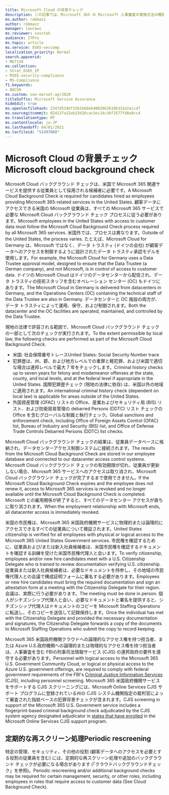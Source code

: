```yaml
---
title: Microsoft Cloud の背景チェック
description: この記事では、Microsoft 365 の Microsoft 人事審査の実施方法の概要について説明します。
ms.author: robmazz
author: robmazz
manager: laurawi
ms.reviewer: sosstah
audience: ITPro
ms.topic: article
ms.service: O365-seccomp
localization_priority: Normal
search.appverid:
- MET150
ms.collection:
- Strat_O365_IP
- M365-security-compliance
- MS-Compliance
f1.keywords:
- NOCSH
ms.custom: seo-marvel-apr2020
titleSuffix: Microsoft Service Assurance
hideEdit: true
ms.openlocfilehash: 2347d524bf1561b60eb40020636196332e2accd7
ms.sourcegitcommit: 024137a15ab23d26cac5ec14c36f3577fd8a0cc4
ms.translationtype: MT
ms.contentlocale: ja-JP
ms.lasthandoff: 04/01/2021
ms.locfileid: "51497660"
---
```

# <a name="microsoft-cloud-background-check"></a><span data-ttu-id="10b89-103">Microsoft Cloud の背景チェック</span><span class="sxs-lookup"><span data-stu-id="10b89-103">Microsoft cloud background check</span></span>

<span data-ttu-id="10b89-104">Microsoft Cloud バックグラウンド チェックは、米国で Microsoft 365 関連サービスを提供する従業員として採用される候補者に必要です。</span><span class="sxs-lookup"><span data-stu-id="10b89-104">A Microsoft Cloud Background Check is required for candidates hired as employees providing Microsoft 365-related services in the United States.</span></span> <span data-ttu-id="10b89-105">顧客データにアクセスできる米国の Microsoft 従業員は、すべての Microsoft 365 サービスで必要な Microsoft Cloud バックグラウンド チェック プロセスに従う必要があります。</span><span class="sxs-lookup"><span data-stu-id="10b89-105">Microsoft employees in the United States with access to customer data must follow the Microsoft Cloud Background Check process required by all Microsoft 365 services.</span></span> <span data-ttu-id="10b89-106">米国外では、プロセスは異なります。</span><span class="sxs-lookup"><span data-stu-id="10b89-106">Outside of the United States, the process varies.</span></span> <span data-ttu-id="10b89-107">たとえば、Microsoft Cloud for Germany は、Microsoft ではなく、データ トラスティ (ドイツの会社) が顧客データへのアクセスを制御するように設計されたデータ トラスティ承認モデルを使用します。</span><span class="sxs-lookup"><span data-stu-id="10b89-107">For example, the Microsoft Cloud for Germany uses a Data Trustee approval model, designed to ensure that the Data Trustee (a German company), and not Microsoft, is in control of access to customer data.</span></span> <span data-ttu-id="10b89-108">ドイツの Microsoft Cloud はドイツのデータセンターから配信され、データ トラスティの技術スタッフを含むオペレーション センター (OC) もドイツにあります。</span><span class="sxs-lookup"><span data-stu-id="10b89-108">The Microsoft Cloud in Germany is delivered from datacenters in Germany, and the Operations Centers (OC) containing the technical staff of the Data Trustee are also in Germany.</span></span> <span data-ttu-id="10b89-109">データセンターと OC 施設の両方が、データ トラスティによって運用、保守、および制御されます。</span><span class="sxs-lookup"><span data-stu-id="10b89-109">Both the datacenter and the OC facilities are operated, maintained, and controlled by the Data Trustee.</span></span>

<span data-ttu-id="10b89-110">現地の法律で許容される範囲で、Microsoft Cloud バックグラウンド チェックの一部として次のチェックが実行されます。</span><span class="sxs-lookup"><span data-stu-id="10b89-110">To the extent permissible by local law, the following checks are performed as part of the Microsoft Cloud Background Check.</span></span>

- <span data-ttu-id="10b89-111">米国: 社会保障番号トレース</span><span class="sxs-lookup"><span data-stu-id="10b89-111">United States: Social Security Number trace</span></span>
- <span data-ttu-id="10b89-112">犯罪歴は、州、郡、および地方レベルでの重罪と軽犯罪、および米国で適切な場合は連邦レベルで最大 7 年をチェックします。</span><span class="sxs-lookup"><span data-stu-id="10b89-112">Criminal history checks up to seven years for felony and misdemeanor offenses at the state, county, and local levels, and at the federal level if appropriate in the United States.</span></span> <span data-ttu-id="10b89-113">国際犯罪歴チェック (現地の法律に依存) は、米国以外の地域に適用されます。</span><span class="sxs-lookup"><span data-stu-id="10b89-113">An international criminal history check (dependent on local law) is applicable for areas outside of the United States.</span></span>
- <span data-ttu-id="10b89-114">外国資産管理 (OFAC) リストの Office、産業およびセキュリティ局 (BIS) リスト、および防衛貿易管理の debarred Persons (DDTC) リスト チェックの Office を含むグローバルな制裁と執行チェック。</span><span class="sxs-lookup"><span data-stu-id="10b89-114">Global sanctions and enforcement check, including Office of Foreign Assets Control (OFAC) list, Bureau of Industry and Security (BIS) list, and Office of Defense Trade Controls Debarred Persons (DDTC) list checks.</span></span>

<span data-ttu-id="10b89-115">Microsoft Cloud バックグラウンド チェックの結果は、従業員データベースに格納され、データセンターアクセス制御システムに接続されます。</span><span class="sxs-lookup"><span data-stu-id="10b89-115">The results from the Microsoft Cloud Background Check are stored in our employee database and connected to our datacenter access control systems.</span></span> <span data-ttu-id="10b89-116">Microsoft Cloud バックグラウンド チェックの有効期限が切れ、従業員が更新しない場合、Microsoft 365 サービスへのアクセスは取り消され、Microsoft Cloud バックグラウンド チェックが完了するまで使用できません。</span><span class="sxs-lookup"><span data-stu-id="10b89-116">If the Microsoft Cloud Background Check expires and the employee does not renew it, access to Microsoft 365 services is revoked and no longer available until the Microsoft Cloud Background Check is completed.</span></span> <span data-ttu-id="10b89-117">Microsoft との雇用関係が終了すると、すべてのデータセンター アクセスが直ちに取り消されます。</span><span class="sxs-lookup"><span data-stu-id="10b89-117">When the employment relationship with Microsoft ends, all datacenter access is immediately revoked.</span></span>

<span data-ttu-id="10b89-118">米国の市民権は、Microsoft 365 米国政府機関サービスに物理的または論理的にアクセスできるすべての従業員について検証されます。</span><span class="sxs-lookup"><span data-stu-id="10b89-118">United States citizenship is verified for all employees with physical or logical access to the Microsoft 365 United States Government services.</span></span> <span data-ttu-id="10b89-119">市民権を確認するために、従業員および/または新入社員候補者は、米国市民権を確認するドキュメントを確認する訓練を受けた米国市民権代理人と会います。</span><span class="sxs-lookup"><span data-stu-id="10b89-119">To verify citizenship, employees and/or new hire candidates meet with a U.S. Citizenship Delegate who is trained to review documentation verifying U.S. citizenship.</span></span> <span data-ttu-id="10b89-120">従業員または新入社員候補者は、必要なドキュメントを持参し、その地域の市民権代理人との会議で構成証明フォームに署名する必要があります。</span><span class="sxs-lookup"><span data-stu-id="10b89-120">Employees or new hire candidates must bring the required documentation and sign an attestation form at a meeting with the Citizenship Delegate for their region.</span></span> <span data-ttu-id="10b89-121">会議は、実際に行う必要があります。</span><span class="sxs-lookup"><span data-stu-id="10b89-121">The meeting must be done in person.</span></span> <span data-ttu-id="10b89-122">個人がシチズンシップ代理人と会い、必要なドキュメントと署名を提供すると、シチズンシップ代理人はドキュメントのコピーを Microsoft Staffing Operations に転送し、そのコピーを送信して記録保持します。</span><span class="sxs-lookup"><span data-stu-id="10b89-122">Once the individual has met with the Citizenship Delegate and provided the necessary documentation and signatures, the Citizenship Delegate forwards a copy of the documents to Microsoft Staffing Operations who submit the copy to record keeping.</span></span>

<span data-ttu-id="10b89-123">Microsoft 365 米国政府機関クラウドへの論理的なアクセス権を持つ担当者、または Azure U.S.政府機関への論理的または物理的なアクセス権を持つ担当者は、人事審査を含む FBI[](https://www.fbi.gov/services/cjis)の刑事司法情報サービス (CJIS) の連邦政府の要件を遵守する必要があります。</span><span class="sxs-lookup"><span data-stu-id="10b89-123">Personnel with logical access to the Microsoft 365 U.S. Government Community Cloud, or logical or physical access to the Azure U.S. government offerings, are required to comply with federal government requirements of the FBI's [Criminal Justice Information Services](https://www.fbi.gov/services/cjis) (CJIS), including personnel screening.</span></span> <span data-ttu-id="10b89-124">Microsoft 365 米国政府機関サービスをサポートする CJIS スクリーニングには、Microsoft Online Services CJIS サポート プログラムに登録されている州の CJIS システム機関指定の裁判官によって[](https://blogs.office.com/2013/10/23/california-and-microsoft-sign-cjis-security-policy-agreement/)審査された指紋ベースの犯罪背景チェックが含まれます。</span><span class="sxs-lookup"><span data-stu-id="10b89-124">CJIS screening in support of the Microsoft 365 U.S. Government service includes a fingerprint-based criminal background check adjudicated by the CJIS system agency designated adjudicator in [states that have enrolled](https://blogs.office.com/2013/10/23/california-and-microsoft-sign-cjis-security-policy-agreement/) in the Microsoft Online Services CJIS support program.</span></span>

## <a name="periodic-rescreening"></a><span data-ttu-id="10b89-125">定期的な再スクリーン処理</span><span class="sxs-lookup"><span data-stu-id="10b89-125">Periodic rescreening</span></span>

<span data-ttu-id="10b89-126">特定の管理、セキュリティ、その他の役割 (顧客データへのアクセスを必要とする役割の従業員を含む) には、定期的な再スクリーン処理や追加のバックグラウンド チェックが必要になる場合があります (「クラウドバックグラウンドチェック」を参照)。</span><span class="sxs-lookup"><span data-stu-id="10b89-126">Periodic rescreening and/or additional background checks may be required for certain management, security, or other roles, including employees in roles that require access to customer data (See Cloud Background Check).</span></span>
